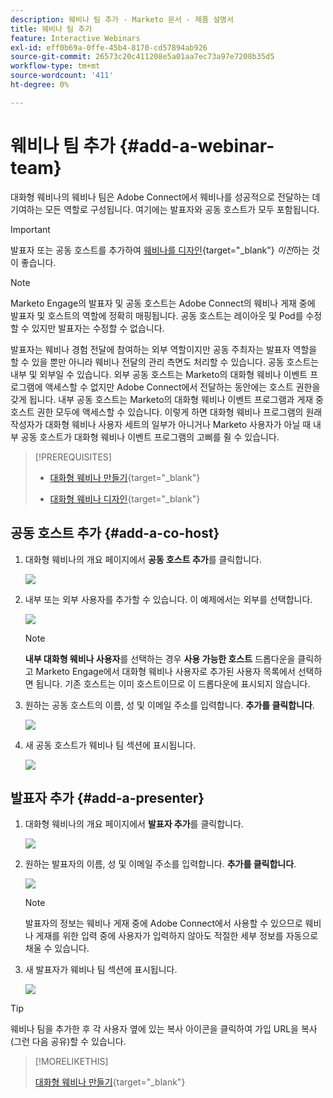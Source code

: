 ```yaml
---
description: 웨비나 팀 추가 - Marketo 문서 - 제품 설명서
title: 웨비나 팀 추가
feature: Interactive Webinars
exl-id: eff0b69a-0ffe-45b4-8170-cd57894ab926
source-git-commit: 26573c20c411208e5a01aa7ec73a97e7208b35d5
workflow-type: tm+mt
source-wordcount: '411'
ht-degree: 0%

---
```


# 웨비나 팀 추가 {#add-a-webinar-team}

대화형 웨비나의 웨비나 팀은 Adobe Connect에서 웨비나를 성공적으로 전달하는 데 기여하는 모든 역할로 구성됩니다. 여기에는 발표자와 공동 호스트가 모두 포함됩니다.

>[!IMPORTANT]
>
>발표자 또는 공동 호스트를 추가하여 [웨비나를 디자인](/help/marketo/product-docs/demand-generation/events/interactive-webinars/designing-interactive-webinars.md){target="_blank"} _이전_&#x200B;하는 것이 좋습니다.

>[!NOTE]
>
>Marketo Engage의 발표자 및 공동 호스트는 Adobe Connect의 웨비나 게재 중에 발표자 및 호스트의 역할에 정확히 매핑됩니다. 공동 호스트는 레이아웃 및 Pod를 수정할 수 있지만 발표자는 수정할 수 없습니다.

발표자는 웨비나 경험 전달에 참여하는 외부 역할이지만 공동 주최자는 발표자 역할을 할 수 있을 뿐만 아니라 웨비나 전달의 관리 측면도 처리할 수 있습니다. 공동 호스트는 내부 및 외부일 수 있습니다. 외부 공동 호스트는 Marketo의 대화형 웨비나 이벤트 프로그램에 액세스할 수 없지만 Adobe Connect에서 전달하는 동안에는 호스트 권한을 갖게 됩니다. 내부 공동 호스트는 Marketo의 대화형 웨비나 이벤트 프로그램과 게재 중 호스트 권한 모두에 액세스할 수 있습니다. 이렇게 하면 대화형 웨비나 프로그램의 원래 작성자가 대화형 웨비나 사용자 세트의 일부가 아니거나 Marketo 사용자가 아닐 때 내부 공동 호스트가 대화형 웨비나 이벤트 프로그램의 고삐를 쥘 수 있습니다.

>[!PREREQUISITES]
>
>* [대화형 웨비나 만들기](/help/marketo/product-docs/demand-generation/events/interactive-webinars/create-an-interactive-webinar.md){target="_blank"}
>
>* [대화형 웨비나 디자인](/help/marketo/product-docs/demand-generation/events/interactive-webinars/designing-interactive-webinars.md){target="_blank"}

## 공동 호스트 추가 {#add-a-co-host}

1. 대화형 웨비나의 개요 페이지에서 **공동 호스트 추가**&#x200B;를 클릭합니다.

   ![](assets/add-a-webinar-team-1.png)

1. 내부 또는 외부 사용자를 추가할 수 있습니다. 이 예제에서는 외부를 선택합니다.

   ![](assets/add-a-webinar-team-2.png)

   >[!NOTE]
   >
   >**내부 대화형 웨비나 사용자**&#x200B;를 선택하는 경우 **사용 가능한 호스트** 드롭다운을 클릭하고 Marketo Engage에서 대화형 웨비나 사용자로 추가된 사용자 목록에서 선택하면 됩니다. 기존 호스트는 이미 호스트이므로 이 드롭다운에 표시되지 않습니다.

1. 원하는 공동 호스트의 이름, 성 및 이메일 주소를 입력합니다. **추가를 클릭합니다**.

   ![](assets/add-a-webinar-team-3.png)

1. 새 공동 호스트가 웨비나 팀 섹션에 표시됩니다.

   ![](assets/add-a-webinar-team-4.png)

## 발표자 추가 {#add-a-presenter}

1. 대화형 웨비나의 개요 페이지에서 **발표자 추가**&#x200B;를 클릭합니다.

   ![](assets/add-a-webinar-team-5.png)

1. 원하는 발표자의 이름, 성 및 이메일 주소를 입력합니다. **추가를 클릭합니다**.

   ![](assets/add-a-webinar-team-6.png)

   >[!NOTE]
   >
   >발표자의 정보는 웨비나 게재 중에 Adobe Connect에서 사용할 수 있으므로 웨비나 게재를 위한 입력 중에 사용자가 입력하지 않아도 적절한 세부 정보를 자동으로 채울 수 있습니다.

1. 새 발표자가 웨비나 팀 섹션에 표시됩니다.

   ![](assets/add-a-webinar-team-7.png)

>[!TIP]
>
>웨비나 팀을 추가한 후 각 사용자 옆에 있는 복사 아이콘을 클릭하여 가입 URL을 복사(그런 다음 공유)할 수 있습니다.

>[!MORELIKETHIS]
>
>[대화형 웨비나 만들기](/help/marketo/product-docs/demand-generation/events/interactive-webinars/create-an-interactive-webinar.md){target="_blank"}
